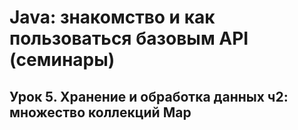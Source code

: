 # Java: знакомство и как пользоваться базовым API (семинары)

## Урок 5. Хранение и обработка данных ч2: множество коллекций Map
